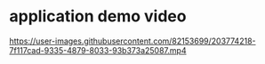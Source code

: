 # application demo video

https://user-images.githubusercontent.com/82153699/203774218-7f117cad-9335-4879-8033-93b373a25087.mp4

  
